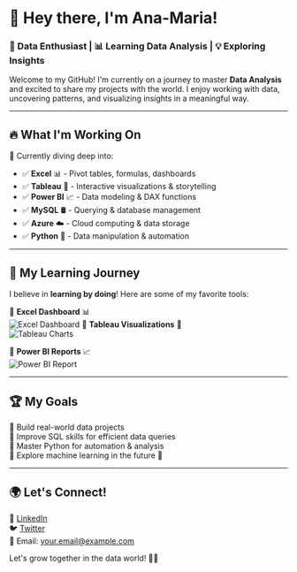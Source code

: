 # 👋 Hey there, I'm Ana-Maria! 

### 🚀 Data Enthusiast | 📊 Learning Data Analysis | 💡 Exploring Insights

Welcome to my GitHub! I'm currently on a journey to master **Data Analysis** and excited to share my projects with the world. I enjoy working with data, uncovering patterns, and visualizing insights in a meaningful way.  

---

## 🔥 What I'm Working On  
📌 Currently diving deep into:  
- ✅ **Excel** 📊 - Pivot tables, formulas, dashboards  
- ✅ **Tableau** 🎨 - Interactive visualizations & storytelling  
- ✅ **Power BI** 📈 - Data modeling & DAX functions  
- ✅ **MySQL** 🛢️ - Querying & database management  
- ✅ **Azure** ☁️ - Cloud computing & data storage  
- ✅ **Python** 🐍 - Data manipulation & automation  

---

## 🎯 My Learning Journey  
I believe in **learning by doing**! Here are some of my favorite tools:  

🌟 **Excel Dashboard** 📊  
![Excel Dashboard](https://github.com/Ana-Maria09/Retail-Sale-Analysis-Using-Excel-) 
🌟 **Tableau Visualizations** 🎨  
![Tableau Charts](https://user-images.githubusercontent.com/00000000/0000000000-tableau-visualization.jpg)  

🌟 **Power BI Reports** 📈  
![Power BI Report](https://user-images.githubusercontent.com/00000000/0000000000-powerbi-dashboard.jpg)  

---

## 🏆 My Goals  
🔹 Build real-world data projects  
🔹 Improve SQL skills for efficient data queries  
🔹 Master Python for automation & analysis  
🔹 Explore machine learning in the future 🤖  

---

## 🌍 Let's Connect!  
💼 [LinkedIn](https://www.linkedin.com/in/yourprofile)  
🐦 [Twitter](https://twitter.com/yourhandle)  
📧 Email: your.email@example.com  

Let's grow together in the data world! 🚀✨  
